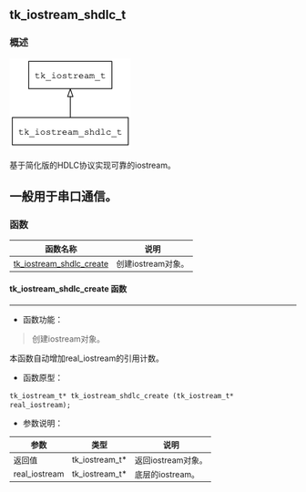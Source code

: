 ## tk\_iostream\_shdlc\_t
### 概述
![image](images/tk_iostream_shdlc_t_0.png)

基于简化版的HDLC协议实现可靠的iostream。

一般用于串口通信。
----------------------------------
### 函数
<p id="tk_iostream_shdlc_t_methods">

| 函数名称 | 说明 | 
| -------- | ------------ | 
| <a href="#tk_iostream_shdlc_t_tk_iostream_shdlc_create">tk\_iostream\_shdlc\_create</a> | 创建iostream对象。 |
#### tk\_iostream\_shdlc\_create 函数
-----------------------

* 函数功能：

> <p id="tk_iostream_shdlc_t_tk_iostream_shdlc_create">创建iostream对象。

本函数自动增加real_iostream的引用计数。

* 函数原型：

```
tk_iostream_t* tk_iostream_shdlc_create (tk_iostream_t* real_iostream);
```

* 参数说明：

| 参数 | 类型 | 说明 |
| -------- | ----- | --------- |
| 返回值 | tk\_iostream\_t* | 返回iostream对象。 |
| real\_iostream | tk\_iostream\_t* | 底层的iostream。 |
